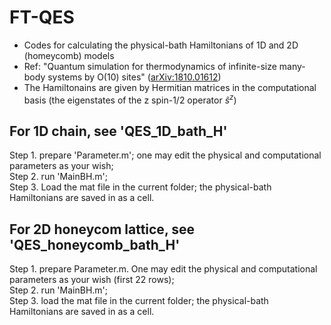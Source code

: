 # FT-QES
* Codes for calculating the physical-bath Hamiltonians of 1D and 2D (homeycomb) models  
* Ref: "Quantum simulation for thermodynamics of infinite-size many-body systems by O(10) sites" ([arXiv:1810.01612](https://arxiv.org/abs/1810.01612))  
* The Hamiltonains are given by Hermitian matrices in the computational basis (the eigenstates of the z spin-1/2 operator $\hat{s}^z$)   

## For 1D chain, see 'QES_1D_bath_H'  
Step 1. prepare 'Parameter.m'; one may edit the physical and computational parameters as your wish;  
Step 2. run 'MainBH.m';  
Step 3. Load the mat file in the current folder; the physical-bath Hamiltonians are saved in as a cell.  

## For 2D honeycom lattice, see 'QES_honeycomb_bath_H'  
Step 1. prepare Parameter.m. One may edit the physical and computational parameters as your wish (first 22 rows);  
Step 2. run 'MainBH.m';  
Step 3. load the mat file in the current folder; the physical-bath Hamiltonians are saved in as a cell.
